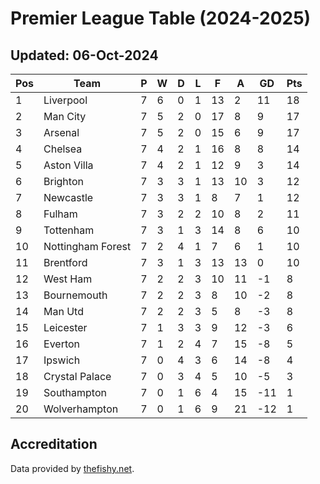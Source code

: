 # Premier League Table (2024-2025)
## Updated: 06-Oct-2024

| Pos | Team | P | W | D | L | F | A | GD | Pts |
| --- | --- | --- | --- | --- | --- | --- | --- | --- | --- |
| 1 | Liverpool | 7 | 6 | 0 | 1 | 13 | 2 | 11 | 18 |
| 2 | Man City | 7 | 5 | 2 | 0 | 17 | 8 | 9 | 17 |
| 3 | Arsenal | 7 | 5 | 2 | 0 | 15 | 6 | 9 | 17 |
| 4 | Chelsea | 7 | 4 | 2 | 1 | 16 | 8 | 8 | 14 |
| 5 | Aston Villa | 7 | 4 | 2 | 1 | 12 | 9 | 3 | 14 |
| 6 | Brighton | 7 | 3 | 3 | 1 | 13 | 10 | 3 | 12 |
| 7 | Newcastle | 7 | 3 | 3 | 1 | 8 | 7 | 1 | 12 |
| 8 | Fulham | 7 | 3 | 2 | 2 | 10 | 8 | 2 | 11 |
| 9 | Tottenham | 7 | 3 | 1 | 3 | 14 | 8 | 6 | 10 |
| 10 | Nottingham Forest | 7 | 2 | 4 | 1 | 7 | 6 | 1 | 10 |
| 11 | Brentford | 7 | 3 | 1 | 3 | 13 | 13 | 0 | 10 |
| 12 | West Ham | 7 | 2 | 2 | 3 | 10 | 11 | -1 | 8 |
| 13 | Bournemouth | 7 | 2 | 2 | 3 | 8 | 10 | -2 | 8 |
| 14 | Man Utd | 7 | 2 | 2 | 3 | 5 | 8 | -3 | 8 |
| 15 | Leicester | 7 | 1 | 3 | 3 | 9 | 12 | -3 | 6 |
| 16 | Everton | 7 | 1 | 2 | 4 | 7 | 15 | -8 | 5 |
| 17 | Ipswich | 7 | 0 | 4 | 3 | 6 | 14 | -8 | 4 |
| 18 | Crystal Palace | 7 | 0 | 3 | 4 | 5 | 10 | -5 | 3 |
| 19 | Southampton | 7 | 0 | 1 | 6 | 4 | 15 | -11 | 1 |
| 20 | Wolverhampton | 7 | 0 | 1 | 6 | 9 | 21 | -12 | 1 |

## Accreditation 

Data provided by [thefishy.net](https://www.thefishy.net/).